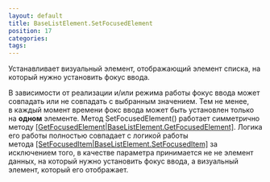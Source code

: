 ```yaml
---
layout: default
title: BaseListElement.SetFocusedElement
position: 17
categories: 
tags: 
---
```


Устанавливает визуальный элемент, отображающий элемент списка, на который нужно установить фокус ввода.

В зависимости от реализации и/или режима работы фокус ввода может совпадать или не совпадать с выбранным значением. Тем не менее, в каждый момент времени фокс ввода может быть установлен только на **одном** элементе. Метод SetFocusedElement() работает симметрично методу [[GetFocusedElement|BaseListElement.GetFocusedElement]](). Логика его работы полностью совпадает с логикой работы метода [[SetFocusedItem|BaseListElement.SetFocusedItem]]() за исключением того, в качестве параметра принимается не не элемент данных, на который нужно установить фокус ввода, а визуальный элемент, который его отображает.

 

 

